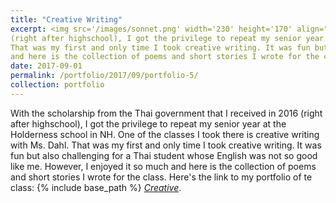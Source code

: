 ```yaml
---
title: "Creative Writing"
excerpt: <img src='/images/sonnet.png' width='230' height='170' align="right" hspace="20"> With the scholarship from the Thai government that I received in 2016 
(right after highschool), I got the privilege to repeat my senior year at the Holderness school in NH. One of the classes I took there is creative writing with Ms. Dahl. 
That was my first and only time I took creative writing. It was fun but also challenging for a Thai student whose English was not so good like me. However, I enjoyed it so much
and here is the collection of poems and short stories I wrote for the class. 
date: 2017-09-01
permalink: /portfolio/2017/09/portfolio-5/
collection: portfolio
---
```

With the scholarship from the Thai government that I received in 2016 
(right after highschool), I got the privilege to repeat my senior year at the Holderness school in NH. One of the classes I took there is creative writing with Ms. Dahl. 
That was my first and only time I took creative writing. It was fun but also challenging for a Thai student whose English was not so good like me. However, I enjoyed it so much
and here is the collection of poems and short stories I wrote for the class. Here's the link to my portfolio of te class: 
{% include base_path %} [*Creative*](http://ploynawapan.github.io/files/creative.pdf).
